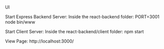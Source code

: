 UI

Start Express Backend Server:
Inside the react-backend folder:
PORT=3001 node bin/www

Start Client Server:
Inside the react-backend/client folder:
npm start

View Page:
http://localhost:3000/
